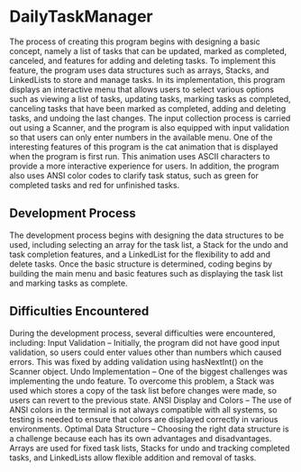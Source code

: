 # DailyTaskManager
The process of creating this program begins with designing a basic concept, namely a list of tasks that can be updated, marked as completed, canceled, and features for adding and deleting tasks. To implement this feature, the program uses data structures such as arrays, Stacks, and LinkedLists to store and manage tasks.
In its implementation, this program displays an interactive menu that allows users to select various options such as viewing a list of tasks, updating tasks, marking tasks as completed, canceling tasks that have been marked as completed, adding and deleting tasks, and undoing the last changes. The input collection process is carried out using a Scanner, and the program is also equipped with input validation so that users can only enter numbers in the available menu.
One of the interesting features of this program is the cat animation that is displayed when the program is first run. This animation uses ASCII characters to provide a more interactive experience for users. In addition, the program also uses ANSI color codes to clarify task status, such as green for completed tasks and red for unfinished tasks.
## Development Process
The development process begins with designing the data structures to be used, including selecting an array for the task list, a Stack for the undo and task completion features, and a LinkedList for the flexibility to add and delete tasks. Once the basic structure is determined, coding begins by building the main menu and basic features such as displaying the task list and marking tasks as complete.
## Difficulties Encountered
During the development process, several difficulties were encountered, including:
Input Validation – Initially, the program did not have good input validation, so users could enter values other than numbers which caused errors. This was fixed by adding validation using hasNextInt() on the Scanner object.
Undo Implementation – One of the biggest challenges was implementing the undo feature. To overcome this problem, a Stack was used which stores a copy of the task list before changes were made, so users can revert to the previous state.
ANSI Display and Colors – The use of ANSI colors in the terminal is not always compatible with all systems, so testing is needed to ensure that colors are displayed correctly in various environments.
Optimal Data Structure – Choosing the right data structure is a challenge because each has its own advantages and disadvantages. Arrays are used for fixed task lists, Stacks for undo and tracking completed tasks, and LinkedLists allow flexible addition and removal of tasks.